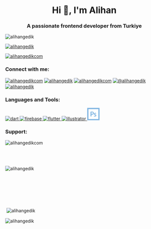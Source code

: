 <h1 align="center">Hi 👋, I'm Alihan</h1>
<h3 align="center">A passionate frontend developer from Turkiye</h3>

<p align="left"> <img src="https://komarev.com/ghpvc/?username=alihangedik&label=Profile%20views&color=0e75b6&style=flat" alt="alihangedik" /> </p>

<p align="left"> <a href="https://github.com/ryo-ma/github-profile-trophy"><img src="https://github-profile-trophy.vercel.app/?username=alihangedik" alt="alihangedik" /></a> </p>

<p align="left"> <a href="https://twitter.com/alihangedikcom" target="blank"><img src="https://img.shields.io/twitter/follow/alihangedikcom?logo=twitter&style=for-the-badge" alt="alihangedikcom" /></a> </p>

<h3 align="left">Connect with me:</h3>
<p align="left">
<a href="https://twitter.com/alihangedikcom" target="blank"><img align="center" src="https://raw.githubusercontent.com/rahuldkjain/github-profile-readme-generator/master/src/images/icons/Social/twitter.svg" alt="alihangedikcom" height="30" width="40" /></a>
<a href="https://linkedin.com/in/alihangedik" target="blank"><img align="center" src="https://raw.githubusercontent.com/rahuldkjain/github-profile-readme-generator/master/src/images/icons/Social/linked-in-alt.svg" alt="alihangedik" height="30" width="40" /></a>
<a href="https://instagram.com/alihangedikcom" target="blank"><img align="center" src="https://raw.githubusercontent.com/rahuldkjain/github-profile-readme-generator/master/src/images/icons/Social/instagram.svg" alt="alihangedikcom" height="30" width="40" /></a>
<a href="https://medium.com/@alihangedik" target="blank"><img align="center" src="https://raw.githubusercontent.com/rahuldkjain/github-profile-readme-generator/master/src/images/icons/Social/medium.svg" alt="@alihangedik" height="30" width="40" /></a>
<a href="https://www.youtube.com/c/alihangedik" target="blank"><img align="center" src="https://raw.githubusercontent.com/rahuldkjain/github-profile-readme-generator/master/src/images/icons/Social/youtube.svg" alt="alihangedik" height="30" width="40" /></a>
</p>

<h3 align="left">Languages and Tools:</h3>
<p align="left"> <a href="https://dart.dev" target="_blank" rel="noreferrer"> <img src="https://www.vectorlogo.zone/logos/dartlang/dartlang-icon.svg" alt="dart" width="40" height="40"/> </a> <a href="https://firebase.google.com/" target="_blank" rel="noreferrer"> <img src="https://www.vectorlogo.zone/logos/firebase/firebase-icon.svg" alt="firebase" width="40" height="40"/> </a> <a href="https://flutter.dev" target="_blank" rel="noreferrer"> <img src="https://www.vectorlogo.zone/logos/flutterio/flutterio-icon.svg" alt="flutter" width="40" height="40"/> </a> <a href="https://www.adobe.com/in/products/illustrator.html" target="_blank" rel="noreferrer"> <img src="https://www.vectorlogo.zone/logos/adobe_illustrator/adobe_illustrator-icon.svg" alt="illustrator" width="40" height="40"/> </a> <a href="https://www.photoshop.com/en" target="_blank" rel="noreferrer"> <img src="https://raw.githubusercontent.com/devicons/devicon/master/icons/photoshop/photoshop-line.svg" alt="photoshop" width="40" height="40"/> </a> </p>

<h3 align="left">Support:</h3>
<p><a href="https://www.buymeacoffee.com/alihangedikcom"> <img align="left" src="https://cdn.buymeacoffee.com/buttons/v2/default-yellow.png" height="50" width="210" alt="alihangedikcom" /></a></p><br><br>
<br><br>

<p><img align="left" src="https://github-readme-stats.vercel.app/api/top-langs?username=alihangedik&show_icons=true&locale=en&layout=compact" alt="alihangedik" /></p>
<br><br><br><br><br><br><br>
<p>&nbsp;<img align="center" src="https://github-readme-stats.vercel.app/api?username=alihangedik&show_icons=true&locale=en" alt="alihangedik" /></p>

<p><img align="center" src="https://github-readme-streak-stats.herokuapp.com/?user=alihangedik&" alt="alihangedik" /></p>
